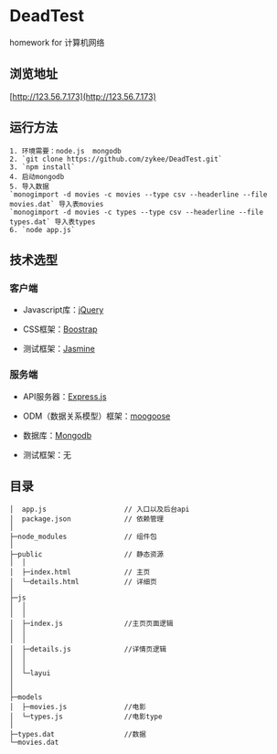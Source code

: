 # DeadTest
homework for 计算机网络 
## 浏览地址 
[http://123.56.7.173](http://123.56.7.173)
## 运行方法
```
1. 环境需要：node.js  mongodb
2. `git clone https://github.com/zykee/DeadTest.git`
3. `npm install`
4. 启动mongodb
5. 导入数据 
`monogimport -d movies -c movies --type csv --headerline --file movies.dat` 导入表movies
`monogimport -d movies -c types --type csv --headerline --file types.dat` 导入表types
6. `node app.js`
```
## 技术选型
### 客户端
- Javascript库：[jQuery](http://jquery.com/)

- CSS框架：[Boostrap](http://getbootstrap.com/)

- 测试框架：[Jasmine](https://jasmine.github.io/pages/getting_started.html)
### 服务端
- API服务器：[Express.js](https://expressjs.com/en/starter/installing.html)

- ODM（数据关系模型）框架：[moogoose](http://mongoosejs.com/docs/guide.html)

- 数据库：[Mongodb](http://www.mongodb.org.cn/)

- 测试框架：无
## 目录
```
│  app.js                   // 入口以及后台api
│  package.json             // 依赖管理
│
├─node_modules              // 组件包
│
├─public                    // 静态资源
│  │  
│  ├─index.html             // 主页
│  └─details.html           // 详细页
│
├─js
│  │  
│  │
│  ├─index.js               //主页页面逻辑
│  │     
│  │
│  ├─details.js             //详情页逻辑
│  │    
│  │
│  └─layui
│        
│
├─models
│  ├─movies.js              //电影
│  └─types.js               //电影type
│
├─types.dat                 //数据
└─movies.dat
```
